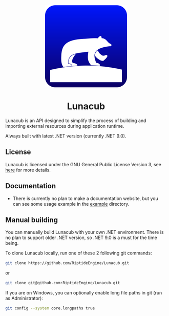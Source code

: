<div align="center">
    <img src="https://raw.githubusercontent.com/RiptideEngine/Lunacub/refs/heads/main/icon.png" alt="icon" width="256" height="256"/>
</div>

<h1 align="center">Lunacub</h1>

Lunacub is an API designed to simplify the process of building and importing external resources during application runtime.

Always built with latest .NET version (currently .NET 9.0).

## License

Lunacub is licensed under the GNU General Public License Version 3, see [here](https://www.gnu.org/licenses/gpl-3.0.en.html#license-text) for more details.

## Documentation

- There is currently no plan to make a documentation website, but you can see some usage example in the [example](/examples) directory.

## Manual building

You can manually build Lunacub with your own .NET environment. There is no plan to support older .NET version, so .NET 9.0 is a must for the time being.

To clone Lunacub locally, run one of these 2 following git commands:

```bash
git clone https://github.com/RiptideEngine/Lunacub.git
```
or
```bash
git clone git@github.com:RiptideEngine/Lunacub.git
```

If you are on Windows, you can optionally enable long file paths in git (run as Administrator):

```bash
git config --system core.longpaths true
```